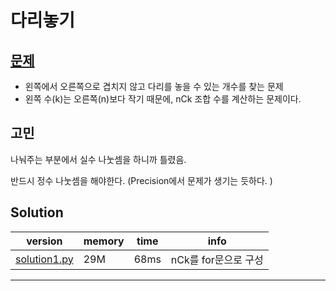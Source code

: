# 다리놓기 

## [문제](https://www.acmicpc.net/problem/1010) 

* 왼쪽에서 오른쪽으로 겹치지 않고 다리를 놓을 수 있는 개수를 찾는 문제
* 왼쪽 수(k)는 오른쪽(n)보다 작기 때문에, nCk 조합 수를 계산하는 문제이다. 

## 고민

나눠주는 부분에서 실수 나눗셈을 하니까 틀렸음. 

반드시 정수 나눗셈을 해야한다. (Precision에서 문제가 생기는 듯하다. )

## Solution 

|version|memory|time|info|
|---|---|---|---|
|[solution1.py](solution1.py)|29M|68ms|nCk를 for문으로 구성|

---

